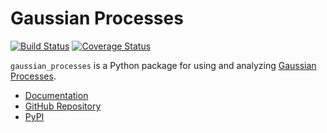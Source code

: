 # Gaussian Processes

[![Build Status](https://travis-ci.org/jhamrick/gaussian_processes.png?branch=master)](https://travis-ci.org/jhamrick/gaussian_processes)
[![Coverage Status](https://coveralls.io/repos/jhamrick/gaussian_processes/badge.png?branch=master)](https://coveralls.io/r/jhamrick/gaussian_processes?branch=master)

`gaussian_processes` is a Python package for using and analyzing [Gaussian Processes](http://en.wikipedia.org/wiki/Gaussian_process).

* [Documentation](http://jhamrick.github.io/gaussian_processes/)
* [GitHub Repository](https://github.com/jhamrick/gaussian_processes)
* [PyPI](https://pypi.python.org/pypi/gaussian_processes)
